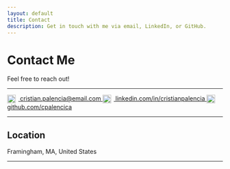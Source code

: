 ```yaml
---
layout: default
title: Contact
description: Get in touch with me via email, LinkedIn, or GitHub.
---
```


# Contact Me

Feel free to reach out! 

---


<a href="mailto:cristian.palencia@email.com">
  <img src="{{ '../assets/icons/icons8-gmail-96.svg' | relative_url }}" alt="Email" style="width:20px; height:20px; vertical-align:middle; margin-right:6px;">
  cristian.palencia@email.com
</a>


<a href="https://www.linkedin.com/in/cristianpalencia" target="_blank" rel="noopener noreferrer">
  <img src="{{ '../assets/icons/icons8-linkedin-96.svg' | relative_url }}" alt="LinkedIn" style="width:20px; height:20px; vertical-align:middle; margin-right:6px;">
  linkedin.com/in/cristianpalencia
</a>


<a href="https://github.com/cpalencica" target="_blank" rel="noopener noreferrer">
  <img src="{{ '../assets/icons/github-mark.svg' | relative_url }}" alt="GitHub" style="width:20px; height:20px; vertical-align:middle; margin-right:6px;">
  github.com/cpalencica
</a>

---

## Location  
Framingham, MA, United States

---


